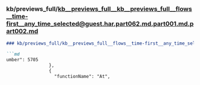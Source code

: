 ### kb/previews_full/kb__previews_full__kb__previews_full__flows__time-first__any_time_selected@guest.har.part062.md.part001.md.part002.md

```md
### kb/previews_full/kb__previews_full__flows__time-first__any_time_selected@guest.har.part062.md.part001.md (part 002)

```md
umber": 5705
                },
                {
                  "functionName": "At",
       
```

```

```
